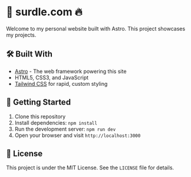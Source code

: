 # 🚀 surdle.com 🔥

Welcome to my personal website built with Astro. This project showcases my projects.

## 🛠️ Built With

- [Astro](https://astro.build/) - The web framework powering this site
- HTML5, CSS3, and JavaScript
- [Tailwind CSS](https://tailwindcss.com/) for rapid, custom styling

## 🚀 Getting Started

1. Clone this repository
2. Install dependencies: `npm install`
3. Run the development server: `npm run dev`
4. Open your browser and visit `http://localhost:3000`

## 📄 License

This project is under the MIT License. See the `LICENSE` file for details.

